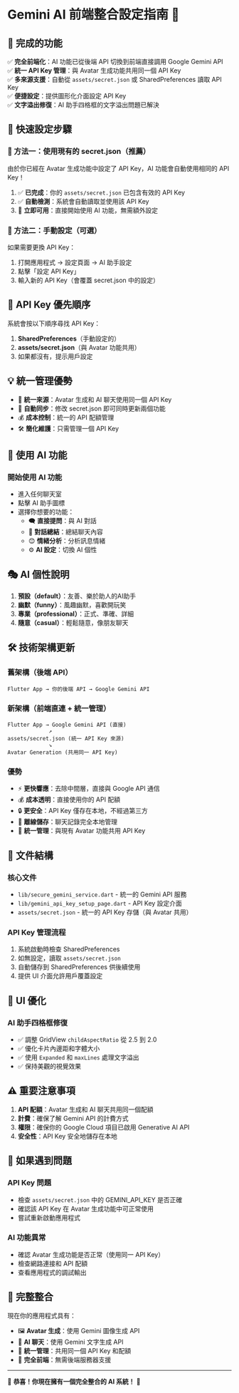 # Gemini AI 前端整合設定指南 🤖

## 🎉 完成的功能

✅ **完全前端化**：AI 功能已從後端 API 切換到前端直接調用 Google Gemini API  
✅ **統一 API Key 管理**：與 Avatar 生成功能共用同一個 API Key  
✅ **多來源支援**：自動從 `assets/secret.json` 或 SharedPreferences 讀取 API Key  
✅ **便捷設定**：提供圖形化介面設定 API Key  
✅ **文字溢出修復**：AI 助手四格框的文字溢出問題已解決  

## 🔑 快速設定步驟

### 🎯 方法一：使用現有的 secret.json（推薦）
由於你已經在 Avatar 生成功能中設定了 API Key，AI 功能會自動使用相同的 API Key！

1. ✅ **已完成**：你的 `assets/secret.json` 已包含有效的 API Key
2. ✅ **自動檢測**：系統會自動讀取並使用該 API Key
3. 🚀 **立即可用**：直接開始使用 AI 功能，無需額外設定

### 🔧 方法二：手動設定（可選）
如果需要更換 API Key：

1. 打開應用程式 → 設定頁面 → AI 助手設定
2. 點擊「設定 API Key」
3. 輸入新的 API Key（會覆蓋 secret.json 中的設定）

## 🔄 API Key 優先順序

系統會按以下順序尋找 API Key：
1. **SharedPreferences**（手動設定的）
2. **assets/secret.json**（與 Avatar 功能共用）
3. 如果都沒有，提示用戶設定

## 💡 統一管理優勢

- 🔗 **統一來源**：Avatar 生成和 AI 聊天使用同一個 API Key
- 🔄 **自動同步**：修改 secret.json 即可同時更新兩個功能
- 💰 **成本控制**：統一的 API 配額管理
- 🛠️ **簡化維護**：只需管理一個 API Key

## 🚀 使用 AI 功能

### 開始使用 AI 功能
- 進入任何聊天室
- 點擊 AI 助手圖標
- 選擇你想要的功能：
  - 🗨️ **直接提問**：與 AI 對話
  - 📝 **對話總結**：總結聊天內容
  - 😊 **情緒分析**：分析訊息情緒
  - ⚙️ **AI 設定**：切換 AI 個性

## 🎭 AI 個性說明

1. **預設（default）**：友善、樂於助人的AI助手
2. **幽默（funny）**：風趣幽默，喜歡開玩笑
3. **專業（professional）**：正式、準確、詳細
4. **隨意（casual）**：輕鬆隨意，像朋友聊天

## 🛠️ 技術架構更新

### 舊架構（後端 API）
```
Flutter App → 你的後端 API → Google Gemini API
```

### 新架構（前端直連 + 統一管理）
```
Flutter App → Google Gemini API (直接)
             ↗ 
assets/secret.json (統一 API Key 來源)
             ↘
Avatar Generation (共用同一 API Key)
```

### 優勢
- ⚡ **更快響應**：去除中間層，直接與 Google API 通信
- 💰 **成本透明**：直接使用你的 API 配額
- 🔒 **更安全**：API Key 僅存在本地，不經過第三方
- 📱 **離線儲存**：聊天記錄完全本地管理
- 🔗 **統一管理**：與現有 Avatar 功能共用 API Key

## 📁 文件結構

### 核心文件
- `lib/secure_gemini_service.dart` - 統一的 Gemini API 服務
- `lib/gemini_api_key_setup_page.dart` - API Key 設定介面
- `assets/secret.json` - 統一的 API Key 存儲（與 Avatar 共用）

### API Key 管理流程
1. 系統啟動時檢查 SharedPreferences
2. 如無設定，讀取 `assets/secret.json`
3. 自動儲存到 SharedPreferences 供後續使用
4. 提供 UI 介面允許用戶覆蓋設定

## 🚀 UI 優化

### AI 助手四格框修復
- ✅ 調整 GridView `childAspectRatio` 從 2.5 到 2.0
- ✅ 優化卡片內邊距和字體大小
- ✅ 使用 `Expanded` 和 `maxLines` 處理文字溢出
- ✅ 保持美觀的視覺效果

## ⚠️ 重要注意事項

1. **API 配額**：Avatar 生成和 AI 聊天共用同一個配額
2. **計費**：確保了解 Gemini API 的計費方式
3. **權限**：確保你的 Google Cloud 項目已啟用 Generative AI API
4. **安全性**：API Key 安全地儲存在本地

## 🔧 如果遇到問題

### API Key 問題
- 檢查 `assets/secret.json` 中的 GEMINI_API_KEY 是否正確
- 確認該 API Key 在 Avatar 生成功能中可正常使用
- 嘗試重新啟動應用程式

### AI 功能異常
- 確認 Avatar 生成功能是否正常（使用同一 API Key）
- 檢查網路連接和 API 配額
- 查看應用程式的調試輸出

## 🎯 完整整合

現在你的應用程式具有：
- 🖼️ **Avatar 生成**：使用 Gemini 圖像生成 API
- 🤖 **AI 聊天**：使用 Gemini 文字生成 API
- 🔑 **統一管理**：共用同一個 API Key 和配額
- 📱 **完全前端**：無需後端服務器支援

---

🎉 **恭喜！你現在擁有一個完全整合的 AI 系統！** 🎉
